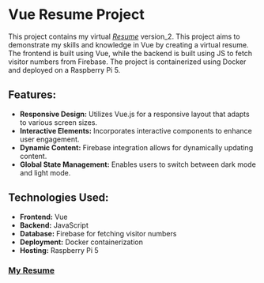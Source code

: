 # Vue Resume Project

This project contains my virtual _<a href="https://ferasaljoudi.github.io/FerasResume/" title="Feras Aljoudi - Virtual Resume" style="text-decoration: underline;">Resume</a>_ version_2. This project aims to demonstrate my skills and knowledge in Vue by creating a virtual resume. The frontend is built using Vue, while the backend  is built using JS to fetch visitor numbers from Firebase. The project is containerized using Docker and deployed on a Raspberry Pi 5.

Features:
-

- <b>Responsive Design:</b> Utilizes Vue.js for a responsive layout that adapts to various screen sizes.
- <b>Interactive Elements:</b> Incorporates interactive components to enhance user engagement.
- <b>Dynamic Content:</b> Firebase integration allows for dynamically updating content.
- <b>Global State Management:</b> Enables users to switch between dark mode and light mode.

Technologies Used:
-
- <b>Frontend:</b> Vue
- <b>Backend:</b> JavaScript
- <b>Database:</b> Firebase for fetching visitor numbers
- <b>Deployment:</b> Docker containerization
- <b>Hosting:</b> Raspberry Pi 5

### <a href="https://ferasaljoudi.github.io/FerasResume/" title="Feras Aljoudi - Virtual Resume">My Resume</a>